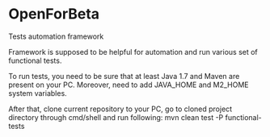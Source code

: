 # OpenForBeta
Tests automation framework

Framework is supposed to be helpful for automation and run various set of functional tests.

To run tests, you need to be sure that at least Java 1.7 and Maven are present on your PC. Moreover, need to add JAVA_HOME and M2_HOME system variables. 

After that, clone current repository to your PC, go to cloned project directory through cmd/shell and run following: mvn clean test -P functional-tests
